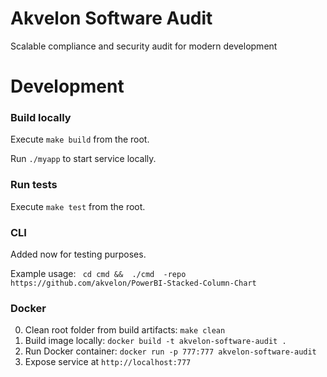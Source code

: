 # Akvelon Software Audit
Scalable compliance and security audit for modern development

# Development

### Build locally
Execute ```make build``` from the root.

Run `./myapp` to start service locally.

### Run tests
Execute ```make test``` from the root.

### CLI
Added now for testing purposes.

Example usage: ``` cd cmd &&  ./cmd  -repo https://github.com/akvelon/PowerBI-Stacked-Column-Chart```

### Docker
0) Clean root folder from build artifacts: ```make clean```
1) Build image locally: ```docker build -t akvelon-software-audit .```
2) Run Docker container: ```docker run -p 777:777 akvelon-software-audit```
3) Expose service at ```http://localhost:777```